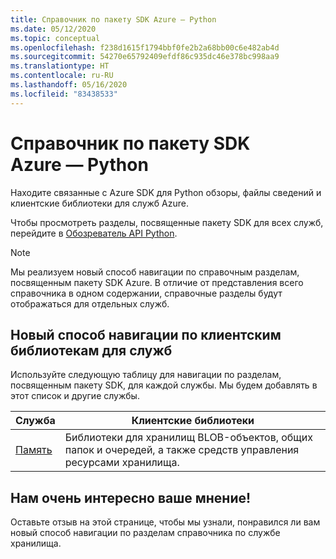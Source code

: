 ```yaml
---
title: Справочник по пакету SDK Azure — Python
ms.date: 05/12/2020
ms.topic: conceptual
ms.openlocfilehash: f238d1615f1794bbf0fe2b2a68bb00c6e482ab4d
ms.sourcegitcommit: 54270e65792409efdf86c935dc46e378bc998aa9
ms.translationtype: HT
ms.contentlocale: ru-RU
ms.lasthandoff: 05/16/2020
ms.locfileid: "83438533"
---
```

# <a name="azure-sdk-reference---python"></a>Справочник по пакету SDK Azure — Python

Находите связанные с Azure SDK для Python обзоры, файлы сведений и клиентские библиотеки для служб Azure.
 
Чтобы просмотреть разделы, посвященные пакету SDK для всех служб, перейдите в [Обозреватель API Python](https://docs.microsoft.com/python/api/?view=azure-python). 

> [!NOTE]
> Мы реализуем новый способ навигации по справочным разделам, посвященным пакету SDK Azure. В отличие от представления всего справочника в одном содержании, справочные разделы будут отображаться для отдельных служб.

## <a name="new-navigation-to-client-libraries-for-services"></a>Новый способ навигации по клиентским библиотекам для служб

Используйте следующую таблицу для навигации по разделам, посвященным пакету SDK, для каждой службы.  Мы будем добавлять в этот список и другие службы.

| Служба | Клиентские библиотеки |
| ---- | ---- |
| [Память](/azure/developer/python/sdk/storage/overview) | Библиотеки для хранилищ BLOB-объектов, общих папок и очередей, а также средств управления ресурсами хранилища. |

## <a name="we-want-to-hear-from-you"></a>Нам очень интересно ваше мнение!

Оставьте отзыв на этой странице, чтобы мы узнали, понравился ли вам новый способ навигации по разделам справочника по службе хранилища.
